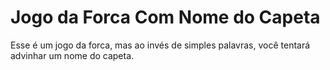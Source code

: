 # Jogo da Forca Com Nome do Capeta

Esse é um jogo da forca, mas ao invés de simples palavras, você tentará
advinhar um nome do capeta.